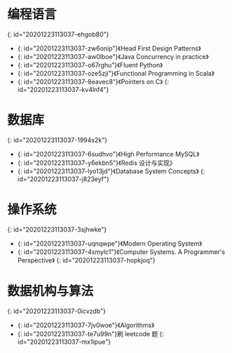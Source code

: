 # 编程语言
{: id="20201223113037-ehgob80"}

- {: id="20201223113037-zw6onip"}《Head First Design Patterns》
- {: id="20201223113037-aw0lboe"}《Java Concurrency in practice》
- {: id="20201223113037-o67rghu"}《Fluent Python》
- {: id="20201223113037-oze5zji"}《Functional Programming in Scala》
- {: id="20201223113037-8eavec8"}《Pointers on C》
{: id="20201223113037-kv4lnf4"}

# 数据库
{: id="20201223113037-1994s2k"}

- {: id="20201223113037-6sudhvo"}《High Performance MySQL》
- {: id="20201223113037-y6ekbn5"}《Redis 设计与实现》
- {: id="20201223113037-lyo13jd"}《Database System Concepts》
{: id="20201223113037-j823eyf"}

# 操作系统
{: id="20201223113037-3sjhwke"}

- {: id="20201223113037-uqnqwpe"}《Modern Operating System》
- {: id="20201223113037-4smylc1"}《Computer Systems. A Programmer's Perspective》
{: id="20201223113037-hopkjoq"}

# 数据机构与算法
{: id="20201223113037-0icvzdb"}

- {: id="20201223113037-7jv0woe"}《Algorithms》
- {: id="20201223113037-te7u99n"}刷 leetcode 题
{: id="20201223113037-mx1ipue"}

